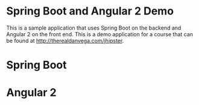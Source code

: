 # Spring Boot and Angular 2 Demo

This is a sample application that uses Spring Boot on the backend and Angular 2
on the front end. This is a demo application for a course that can be found
at http://therealdanvega.com/jhipster.

# Spring Boot


# Angular 2


   
